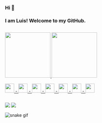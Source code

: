 <!--
**L0uFelps/L0uFelps** is a ✨ _special_ ✨ repository because its `README.md` (this file) appears on your GitHub profile.

Here are some ideas to get you started:

- 🔭 I’m currently working on ...
- 🌱 I’m currently learning ...
- 👯 I’m looking to collaborate on ...
- 🤔 I’m looking for help with ...
- 💬 Ask me about ...
- 📫 How to reach me: ...
- 😄 Pronouns: ...
- ⚡ Fun fact: ...
-->

### Hi 👋 
### I am Luis! Welcome to my GitHub.

##
<div>
  <a href="https://github.com/LouFelps">
  <img height="150em" src="https://github-readme-stats.vercel.app/api?username=LouFelps&show_icons=true&theme=highcontrast&include_all_commits=true&count_private=true"/>
  <img height="150em" src="https://github-readme-stats.vercel.app/api/top-langs/?username=LouFelps&layout=compact&langs_count=7&theme=highcontrast"/>
</div>
  
<div style="display: inline_block"><br>
<img src="https://cdn.jsdelivr.net/gh/devicons/devicon/icons/python/python-original.svg" heigth="30" width="30" /> - 
<img src="https://cdn.jsdelivr.net/gh/devicons/devicon/icons/java/java-original.svg" heigth="30" width="30" /> - 
<img src="https://cdn.jsdelivr.net/gh/devicons/devicon/icons/javascript/javascript-original.svg" heigth="30" width="30" /> - 
<img src="https://cdn.jsdelivr.net/gh/devicons/devicon/icons/html5/html5-original.svg" heigth="30" width="30" /> - 
<img src="https://cdn.jsdelivr.net/gh/devicons/devicon/icons/css3/css3-original.svg" heigth="30" width="30" /> - 
<img src="https://cdn.jsdelivr.net/gh/devicons/devicon/icons/django/django-plain.svg" heigth="30" width="30" /> - 
<img src="https://cdn.jsdelivr.net/gh/devicons/devicon/icons/spring/spring-original.svg" heigth="30" width="30" />
</div>

##

[<img src="https://img.shields.io/badge/twitter-%231DA1F2.svg?&style=for-the-badge&logo=twitter&logoColor=white" />](https://twitter.com/L0uFelps) [<img src="https://img.shields.io/badge/linkedin-%230077B5.svg?&style=for-the-badge&logo=linkedin&logoColor=white" />](https://www.linkedin.com/in/luis-felipe-f-silva/) 

  
![snake gif](https://github.com/LouFelps/LouFelps/blob/output/github-contribution-grid-snake.svg)
